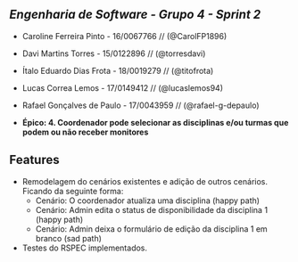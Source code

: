 ## _Engenharia de Software - Grupo 4 - Sprint 2_

- Caroline Ferreira Pinto - 16/0067766 // (@CarolFP1896)
- Davi Martins Torres - 15/0122896 // (@torresdavi)
- Ítalo Eduardo Dias Frota - 18/0019279 // (@titofrota)
- Lucas Correa Lemos - 17/0149412 // (@lucaslemos94)
- Rafael Gonçalves de Paulo - 17/0043959 // (@rafael-g-depaulo)

 - **Épico: 4. Coordenador pode selecionar as disciplinas e/ou turmas que podem ou não receber monitores**

## Features

- Remodelagem do cenários existentes e adição de outros cenários. Ficando da seguinte forma:
    * Cenário: O coordenador atualiza uma disciplina (happy path)
    * Cenário: Admin edita o status de disponibilidade da disciplina 1 (happy path)
    * Cenário:  Admin deixa o formulário de edição da disciplina 1 em branco (sad path)
- Testes do RSPEC implementados.
